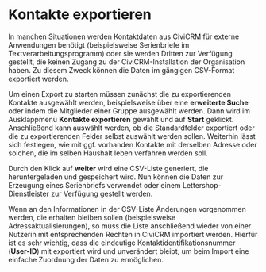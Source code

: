 # Kontakte exportieren

In manchen Situationen werden Kontaktdaten aus CiviCRM für externe Anwendungen benötigt (beispielsweise Serienbriefe im Textverarbeitungsprogramm) oder sie werden Dritten zur Verfügung gestellt, die keinen Zugang zu der CiviCRM-Installation der Organisation haben. Zu diesem Zweck können die Daten im gängigen CSV-Format exportiert werden. 

Um einen Export zu starten müssen zunächst die zu exportierenden Kontakte ausgewählt werden, beispielsweise über eine **erweiterte Suche** oder indem die Mitglieder einer Gruppe ausgewählt werden. Dann wird im Ausklappmenü **Kontakte exportieren** gewählt und auf **Start** geklickt. Anschließend kann auswählt werden, ob die Standardfelder exportiert oder die zu exportierenden Felder selbst auswählt werden sollen. Weiterhin lässt sich festlegen, wie mit ggf. vorhanden Kontakte mit derselben Adresse oder solchen, die im selben Haushalt leben verfahren werden soll.

Durch den Klick auf **weiter** wird eine CSV-Liste generiert, die heruntergeladen und gespeichert wird. Nun können die Daten zur Erzeugung eines Serienbriefs verwendet oder einem Lettershop-Dienstleister zur Verfügung gestellt werden.

Wenn an den Informationen in der CSV-Liste Änderungen vorgenommen werden, die erhalten bleiben sollen (beispielsweise Adressaktualisierungen), so muss die Liste anschließend wieder von einer Nutzerin mit entsprechenden Rechten in CiviCRM importiert werden. Hierfür ist es sehr wichtig, dass die eindeutige Kontaktidentifikationsnummer (**User-ID**) mit exportiert wird und unverändert bleibt, um beim Import eine einfache Zuordnung der Daten zu ermöglichen.
